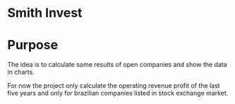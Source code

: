 # Smith Invest

# Purpose
The idea is to calculate some results of open companies and show the data in charts.

For now the project only calculate the operating revenue profit of the last five years and only for brazilian companies listed in stock exchange market.

